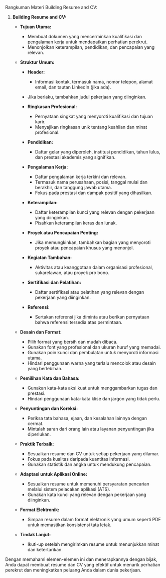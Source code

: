 Rangkuman Materi Building Resume and CV:

1. **Building Resume and CV:**

   - **Tujuan Utama:**

     - Membuat dokumen yang mencerminkan kualifikasi dan pengalaman kerja untuk mendapatkan perhatian perekrut.
     - Menonjolkan keterampilan, pendidikan, dan pencapaian yang relevan.

   - **Struktur Umum:**

     - **Header:**
       - Informasi kontak, termasuk nama, nomor telepon, alamat email, dan tautan LinkedIn (jika ada).
     - Jika berlaku, tambahkan judul pekerjaan yang diinginkan.

     - **Ringkasan Profesional:**

       - Pernyataan singkat yang menyoroti kualifikasi dan tujuan karir.
       - Menyajikan ringkasan unik tentang keahlian dan minat profesional.

     - **Pendidikan:**

       - Daftar gelar yang diperoleh, institusi pendidikan, tahun lulus, dan prestasi akademis yang signifikan.

     - **Pengalaman Kerja:**

       - Daftar pengalaman kerja terkini dan relevan.
       - Termasuk nama perusahaan, posisi, tanggal mulai dan berakhir, dan tanggung jawab utama.
       - Fokus pada prestasi dan dampak positif yang dihasilkan.

     - **Keterampilan:**

       - Daftar keterampilan kunci yang relevan dengan pekerjaan yang diinginkan.
       - Pisahkan keterampilan keras dan lunak.

     - **Proyek atau Pencapaian Penting:**

       - Jika memungkinkan, tambahkan bagian yang menyoroti proyek atau pencapaian khusus yang menonjol.

     - **Kegiatan Tambahan:**

       - Aktivitas atau keanggotaan dalam organisasi profesional, sukarelawan, atau proyek pro bono.

     - **Sertifikasi dan Pelatihan:**

       - Daftar sertifikasi atau pelatihan yang relevan dengan pekerjaan yang diinginkan.

     - **Referensi:**
       - Sertakan referensi jika diminta atau berikan pernyataan bahwa referensi tersedia atas permintaan.

   - **Desain dan Format:**

     - Pilih format yang bersih dan mudah dibaca.
     - Gunakan font yang profesional dan ukuran huruf yang memadai.
     - Gunakan poin kunci dan pembulatan untuk menyoroti informasi utama.
     - Hindari penggunaan warna yang terlalu mencolok atau desain yang berlebihan.

   - **Pemilihan Kata dan Bahasa:**

     - Gunakan kata-kata aksi kuat untuk menggambarkan tugas dan prestasi.
     - Hindari penggunaan kata-kata klise dan jargon yang tidak perlu.

   - **Penyuntingan dan Koreksi:**

     - Periksa tata bahasa, ejaan, dan kesalahan lainnya dengan cermat.
     - Mintalah saran dari orang lain atau layanan penyuntingan jika diperlukan.

   - **Praktik Terbaik:**

     - Sesuaikan resume dan CV untuk setiap pekerjaan yang dilamar.
     - Fokus pada kualitas daripada kuantitas informasi.
     - Gunakan statistik dan angka untuk mendukung pencapaian.

   - **Adaptasi untuk Aplikasi Online:**

     - Sesuaikan resume untuk memenuhi persyaratan pencarian melalui sistem pelacakan aplikasi (ATS).
     - Gunakan kata kunci yang relevan dengan pekerjaan yang diinginkan.

   - **Format Elektronik:**

     - Simpan resume dalam format elektronik yang umum seperti PDF untuk memastikan konsistensi tata letak.

   - **Tindak Lanjut:**
     - Ikuti-up setelah mengirimkan resume untuk menunjukkan minat dan ketertarikan.

Dengan memahami elemen-elemen ini dan menerapkannya dengan bijak, Anda dapat membuat resume dan CV yang efektif untuk menarik perhatian perekrut dan meningkatkan peluang Anda dalam dunia pekerjaan.
